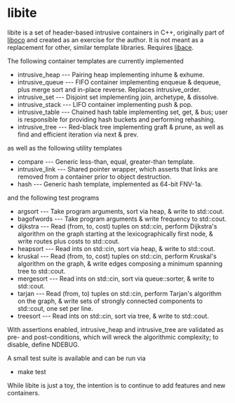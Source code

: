 libite
======

libite is a set of header-based intrusive containers in C++, originally part
of [liboco](https://github.com/pallas/liboco) and created as an exercise for
the author.  It is not meant as a replacement for other, similar template
libraries.  Requires [libace](https://github.com/pallas/libace).

The following container templates are currently implemented

 * intrusive_heap --- Pairing heap implementing inhume & exhume.
 * intrusive_queue --- FIFO container implementing enqueue & dequeue, plus
   merge sort and in-place reverse. Replaces intrusive_order.
 * intrusive_set --- Disjoint set implementing join, archetype, & dissolve.
 * intrusive_stack --- LIFO container implementing push & pop.
 * intrusive_table --- Chained hash table implementing set, get, & bus; user
   is responsible for providing hash buckets and performing rehashing.
 * intrusive_tree --- Red-black tree implementing graft & prune, as well as
   find and efficient iteration via next & prev.

as well as the following utility templates

 * compare --- Generic less-than, equal, greater-than template.
 * intrusive_link --- Shared pointer wrapper, which asserts that links are
   removed from a container prior to object destruction.
 * hash --- Generic hash template, implemented as 64-bit FNV-1a.

and the following test programs

 * argsort --- Take program arguments, sort via heap, & write to std::cout.
 * bagofwords --- Take program arguments & write frequency to std::cout.
 * dijkstra --- Read (from, to, cost) tuples on std::cin, perform Dijkstra's
   algorithm on the graph starting at the lexicographically first node, &
   write routes plus costs to std::cout.
 * heapsort --- Read ints on std::cin, sort via heap, & write to std::cout.
 * kruskal --- Read (from, to, cost) tuples on std::cin, perform Kruskal's
   algorithm on the graph, & write edges composing a minimum spanning tree
   to std::cout.
 * mergesort --- Read ints on std::cin, sort via queue::sorter, & write to
   std::cout.
 * tarjan --- Read (from, to) tuples on std::cin, perform Tarjan's algorithm
   on the graph, & write sets of strongly connected components to std::cout,
   one set per line.
 * treesort --- Read ints on std::cin, sort via tree, & write to std::cout.

With assertions enabled, intrusive_heap and intrusive_tree are validated as
pre- and post-conditions, which will wreck the algorithmic complexity; to
disable, define NDEBUG.

A small test suite is available and can be run via

 * make test

While libite is just a toy, the intention is to continue to add features and
new containers.
